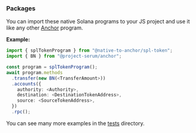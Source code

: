 ### Packages

You can import these native Solana programs to your JS project and use it like any other [Anchor](https://anchor-lang.com) program.

**Example:**

```ts
import { splTokenProgram } from "@native-to-anchor/spl-token";
import { BN } from "@project-serum/anchor";

const program = splTokenProgram();
await program.methods
  .transfer(new BN(<TransferAmount>))
  .accounts({
    authority: <Authority>,
    destination: <DestinationTokenAddress>,
    source: <SourceTokenAddress>,
  })
  .rpc();
```

You can see many more examples in the [tests](https://github.com/acheroncrypto/native-to-anchor/tree/master/tests) directory.
